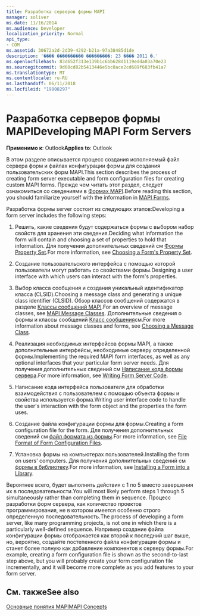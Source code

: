 ```yaml
---
title: Разработка серверов формы MAPI
manager: soliver
ms.date: 11/16/2014
ms.audience: Developer
localization_priority: Normal
api_type:
- COM
ms.assetid: 30672a2d-2d39-4292-b21a-97a38485d1de
description: '���� ���������� ���������: 23 ���� 2011 �.'
ms.openlocfilehash: 83d652f313e139b1c6bb628d1119edda03a70e23
ms.sourcegitcommit: 9d60cd82b5413446e5bc8ace2cd689f683fb41a7
ms.translationtype: MT
ms.contentlocale: ru-RU
ms.lasthandoff: 06/11/2018
ms.locfileid: "19808297"
---
```

# <a name="developing-mapi-form-servers"></a><span data-ttu-id="ea46e-103">Разработка серверов формы MAPI</span><span class="sxs-lookup"><span data-stu-id="ea46e-103">Developing MAPI Form Servers</span></span>

  
  
<span data-ttu-id="ea46e-104">**Применимо к**: Outlook</span><span class="sxs-lookup"><span data-stu-id="ea46e-104">**Applies to**: Outlook</span></span> 
  
<span data-ttu-id="ea46e-105">В этом разделе описывается процесс создания исполняемый файл сервера форм и файлах конфигурации формы для создания пользовательских форм MAPI.</span><span class="sxs-lookup"><span data-stu-id="ea46e-105">This section describes the process of creating form server executable and form configuration files for creating custom MAPI forms.</span></span> <span data-ttu-id="ea46e-106">Прежде чем читать этот раздел, следует ознакомиться со сведениями в [Формах MAPI](mapi-forms.md).</span><span class="sxs-lookup"><span data-stu-id="ea46e-106">Before reading this section, you should familiarize yourself with the information in [MAPI Forms](mapi-forms.md).</span></span>
  
<span data-ttu-id="ea46e-107">Разработка формы server состоит из следующих этапов:</span><span class="sxs-lookup"><span data-stu-id="ea46e-107">Developing a form server includes the following steps:</span></span>
  
1. <span data-ttu-id="ea46e-108">Решить, какие сведения будут содержаться формы с выбором набор свойств для хранения эти сведения.</span><span class="sxs-lookup"><span data-stu-id="ea46e-108">Deciding what information the form will contain and choosing a set of properties to hold that information.</span></span> <span data-ttu-id="ea46e-109">Для получения дополнительных сведений см [Формы Property Set](choosing-a-form-s-property-set.md).</span><span class="sxs-lookup"><span data-stu-id="ea46e-109">For more information, see [Choosing a Form's Property Set](choosing-a-form-s-property-set.md).</span></span>
    
2. <span data-ttu-id="ea46e-110">Создание пользовательского интерфейса с помощью которой пользователи могут работать со свойствами формы.</span><span class="sxs-lookup"><span data-stu-id="ea46e-110">Designing a user interface with which users can interact with the form's properties.</span></span>
    
3. <span data-ttu-id="ea46e-111">Выбор класса сообщения и создания уникальный идентификатор класса (CLSID).</span><span class="sxs-lookup"><span data-stu-id="ea46e-111">Choosing a message class and generating a unique class identifier (CLSID).</span></span> <span data-ttu-id="ea46e-112">Обзор классов сообщений содержатся в разделе [Классы сообщений MAPI](mapi-message-classes.md).</span><span class="sxs-lookup"><span data-stu-id="ea46e-112">For an overview of message classes, see [MAPI Message Classes](mapi-message-classes.md).</span></span> <span data-ttu-id="ea46e-113">Дополнительные сведения о формы и классы сообщений [Класс сообщения](choosing-a-message-class.md)см.</span><span class="sxs-lookup"><span data-stu-id="ea46e-113">For more information about message classes and forms, see [Choosing a Message Class](choosing-a-message-class.md).</span></span>
    
4. <span data-ttu-id="ea46e-114">Реализация необходимых интерфейсов формы MAPI, а также дополнительные интерфейсы, необходимые серверу определенной формы.</span><span class="sxs-lookup"><span data-stu-id="ea46e-114">Implementing the required MAPI form interfaces, as well as any optional interfaces that your particular form server needs.</span></span> <span data-ttu-id="ea46e-115">Для получения дополнительных сведений см [Написание кода формы сервера](writing-form-server-code.md).</span><span class="sxs-lookup"><span data-stu-id="ea46e-115">For more information, see [Writing Form Server Code](writing-form-server-code.md).</span></span> 
    
5. <span data-ttu-id="ea46e-116">Написание кода интерфейса пользователя для обработки взаимодействия с пользователем с помощью объекта формы и свойства используется форма.</span><span class="sxs-lookup"><span data-stu-id="ea46e-116">Writing user interface code to handle the user's interaction with the form object and the properties the form uses.</span></span>
    
6. <span data-ttu-id="ea46e-117">Создание файла конфигурации формы для формы.</span><span class="sxs-lookup"><span data-stu-id="ea46e-117">Creating a form configuration file for the form.</span></span> <span data-ttu-id="ea46e-118">Для получения дополнительных сведений см [файл формата из формы](file-format-of-form-configuration-files.md).</span><span class="sxs-lookup"><span data-stu-id="ea46e-118">For more information, see [File Format of Form Configuration Files](file-format-of-form-configuration-files.md).</span></span>
    
7. <span data-ttu-id="ea46e-119">Установка формы на компьютерах пользователей.</span><span class="sxs-lookup"><span data-stu-id="ea46e-119">Installing the form on users' computers.</span></span> <span data-ttu-id="ea46e-120">Для получения дополнительных сведений см [формы в библиотеку](installing-a-form-into-a-library.md).</span><span class="sxs-lookup"><span data-stu-id="ea46e-120">For more information, see [Installing a Form into a Library](installing-a-form-into-a-library.md).</span></span>
    
<span data-ttu-id="ea46e-121">Вероятнее всего, будет выполнять действия с 1 по 5 вместо завершения их в последовательности.</span><span class="sxs-lookup"><span data-stu-id="ea46e-121">You will most likely perform steps 1 through 5 simultaneously rather than completing them in sequence.</span></span> <span data-ttu-id="ea46e-122">Процесс разработки форм сервера, как количество проектов программирования, не в котором имеется особенно строго определенную последовательность.</span><span class="sxs-lookup"><span data-stu-id="ea46e-122">The process of developing a form server, like many programming projects, is not one in which there is a particularly well-defined sequence.</span></span> <span data-ttu-id="ea46e-123">Например создание файла конфигурации формы отображается как второй к последний шаг выше, но, вероятно, создайте постепенного файла конфигурации формы и станет более полную как добавление компонентов к серверу формы.</span><span class="sxs-lookup"><span data-stu-id="ea46e-123">For example, creating a form configuration file is shown as the second-to-last step above, but you will probably create your form configuration file incrementally, and it will become more complete as you add features to your form server.</span></span>
  
## <a name="see-also"></a><span data-ttu-id="ea46e-124">См. также</span><span class="sxs-lookup"><span data-stu-id="ea46e-124">See also</span></span>



[<span data-ttu-id="ea46e-125">Основные понятия MAPI</span><span class="sxs-lookup"><span data-stu-id="ea46e-125">MAPI Concepts</span></span>](mapi-concepts.md)

